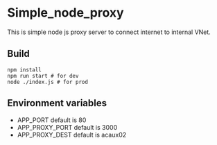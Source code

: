 # Simple_node_proxy

This is simple node js proxy server to connect internet to internal VNet.

## Build

```shell
npm install
npm run start # for dev
node ./index.js # for prod
```

## Environment variables

* APP_PORT default is 80
* APP_PROXY_PORT default is 3000
* APP_PROXY_DEST default is acaux02
